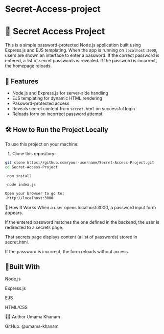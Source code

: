 # Secret-Access-project
# 🔐 Secret Access Project

This is a simple password-protected Node.js application built using Express.js and EJS templating. When the app is running on `localhost:3000`, users are shown an interface to enter a password. If the correct password is entered, a list of secret passwords is revealed. If the password is incorrect, the homepage reloads.

## 🚀 Features

- Node.js and Express.js for server-side handling
- EJS templating for dynamic HTML rendering
- Password-protected access
- Reveals secret content from `secret.html` on successful login
- Reloads form on incorrect password attempt


## 🛠️ How to Run the Project Locally

To use this project on your machine:

1. Clone this repository:

```bash
git clone https://github.com/your-username/Secret-Access-Project.git
cd Secret-Access-Project

-npm install

-node index.js

Open your browser to go to:
-http://localhost:3000
```

🔧 How It Works
When a user opens localhost:3000, a password input form appears.

If the entered password matches the one defined in the backend, the user is redirected to a secrets page.

That secrets page displays content (a list of passwords) stored in secret.html.

If the password is incorrect, the form reloads without access.

## 🧰Built With
Node.js

Express.js

EJS

HTML/CSS

👩‍💻 Author
Umama Khanam

GitHub: @umama-khanam



